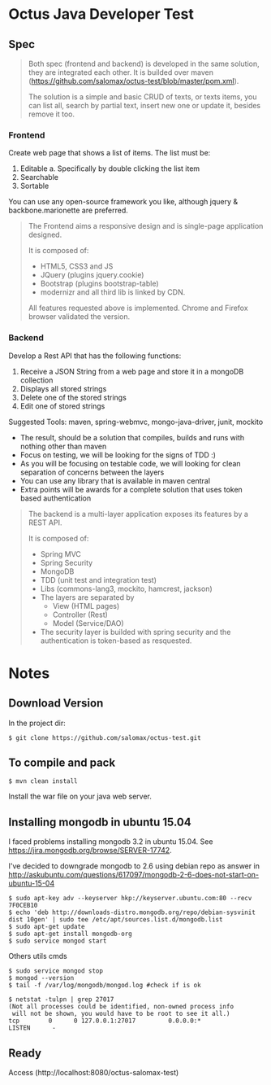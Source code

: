 # Octus Java Developer Test

## Spec

>Both spec (frontend and backend) is developed in the same solution, they are integrated each other.
>It is builded over maven (https://github.com/salomax/octus-test/blob/master/pom.xml).
>
>The solution is a simple and basic CRUD of texts, or texts items, you can list all, search by partial text, insert new one or update it, besides remove it too. 

### Frontend
	
Create web page that shows a list of items. The list must be:

  1. Editable
    a. Specifically by double clicking the list item
  2. Searchable
  3. Sortable
	
You can use any open-source framework you like, although jquery & backbone.marionette are preferred.

> The Frontend aims a responsive design and is single-page application designed.
>
> It is composed of:
>   - HTML5, CSS3 and JS
>   - JQuery (plugins jquery.cookie)
>   - Bootstrap (plugins bootstrap-table)
>   - modernizr
> and all third lib is linked by CDN.
>
> All features requested above is implemented.
> Chrome and Firefox browser validated the version. 

### Backend

Develop a Rest API that has the following functions:

1. Receive a JSON String from a web page and store it in a mongoDB collection
2. Displays all stored strings
3. Delete one of the stored strings
4. Edit one of stored strings

Suggested Tools: maven, spring-webmvc, mongo-java-driver, junit, mockito

* The result, should be a solution that compiles, builds and runs with nothing other than maven
* Focus on testing, we will be looking for the signs of TDD :)
* As you will be focusing on testable code, we will looking for clean separation of concerns between the layers
* You can use any library that is available in maven central
* Extra points will be awards for a complete solution that uses token based authentication

> The backend is a multi-layer application exposes its features by a REST API.
>
> It is composed of:
>   - Spring MVC
>   - Spring Security
>   - MongoDB
>   - TDD (unit test and integration test)
>   - Libs (commons-lang3, mockito, hamcrest, jackson)
>   - The layers are separated by 
>      - View (HTML pages)
>      - Controller (Rest)
>      - Model (Service/DAO)
>   - The security layer is builded with spring security and the authentication is token-based as resquested.

# Notes

## Download Version
	
In the project dir:

	$ git clone https://github.com/salomax/octus-test.git

## To compile and pack

	$ mvn clean install

Install the war file on your java web server.

## Installing mongodb in ubuntu 15.04

I faced problems installing mongodb 3.2 in ubuntu 15.04. See https://jira.mongodb.org/browse/SERVER-17742.

I've decided to downgrade mongodb to 2.6 using debian repo as answer in http://askubuntu.com/questions/617097/mongodb-2-6-does-not-start-on-ubuntu-15-04

	$ sudo apt-key adv --keyserver hkp://keyserver.ubuntu.com:80 --recv 7F0CEB10
	$ echo 'deb http://downloads-distro.mongodb.org/repo/debian-sysvinit dist 10gen' | sudo tee /etc/apt/sources.list.d/mongodb.list
	$ sudo apt-get update
	$ sudo apt-get install mongodb-org
	$ sudo service mongod start
	
Others utils cmds

	$ sudo service mongod stop
	$ mongod --version
	$ tail -f /var/log/mongodb/mongod.log #check if is ok
	
	$ netstat -tulpn | grep 27017
	(Not all processes could be identified, non-owned process info
	 will not be shown, you would have to be root to see it all.)
	tcp        0      0 127.0.0.1:27017         0.0.0.0:*               LISTEN      - 
	
## Ready

Access 
	(http://localhost:8080/octus-salomax-test)
